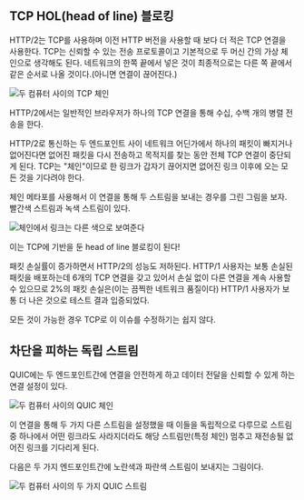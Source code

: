 <!--
## TCP head of line blocking

HTTP/2 is done over TCP and with much fewer TCP connections than when using
earlier HTTP versions. TCP is a protocol for reliable transfers and you can
basically think of it as an imaginary chain between two machines. What is
being put out on the network in one end will end up in the other end, in the
same order - eventually. (Or the connection breaks.)

![a TCP chain between two computers](../images/tcp-chain.png)

With HTTP/2, typical browsers do tens or hundreds of parallel transfers over
that single TCP connection.

If a single packet is dropped, or lost in the network somewhere between two
endpoints that speak HTTP/2, it means the entire TCP connection is brought to
a halt while the lost packet needs to be re-transmitted and find its way to
the destination. Since TCP is this "chain", it means that if one link is
suddenly missing, everything that would come after the lost link needs to
wait.

An illustration using the chain metaphor when sending two streams over this
connection. A red stream and a green stream:

![the chain showing links in different colors](../images/tcp-chain-streams.png)

It becomes a TCP-based head of line block!

As the packet loss rate increases, HTTP/2 performs less and less good. At 2%
packet loss (which is a terrible network quality, mind you), tests have proven
that HTTP/1 users are usually better off - because they typically have six TCP
connections up to distribute the lost packet over so for each lost packet the
other connections without loss can still continue.

Fixing this issue is not easy, if at all possible, to do with TCP.
-->

## TCP HOL(head of line) 블로킹

HTTP/2는 TCP를 사용하며 이전 HTTP 버전을 사용할 때 보다 더 적은 TCP 연결을 사용한다. TCP는
신뢰할 수 있는 전송 프로토콜이고 기본적으로 두 머신 간의 가상 체인으로 생각해도 된다. 네트워크의 한쪽
끝에서 넣은 것이 최종적으로는 다른 쪽 끝에서 같은 순서로 나올 것이다.(아니면 연결이 끊어진다.)

![두 컴퓨터 사이의 TCP 체인](../images/tcp-chain.png)

HTTP/2에서는 일반적인 브라우저가 하나의 TCP 연결을 통해 수십, 수백 개의 병렬 전송을 한다.

HTTP/2로 통신하는 두 엔드포인트 사이 네트워크 어딘가에서 하나의 패킷이 빠지거나 없어진다면
없어진 패킷을 다시 전송하고 목적지를 찾는 동안 전체 TCP 연결이 중단되게 된다.
TCP는 "체인"이므로 한 링크가 갑자기 끊어지면 없어진 링크 이후에 오는 모든 것을 기다려야 한다.

체인 메타포를 사용해서 이 연결을 통해 두 스트림을 보내는 경우를 그린 그림을 보자.
빨간색 스트림과 녹색 스트림이 있다.

![체인에서 링크는 다른 색으로 보여준다](../images/tcp-chain-streams.png)

이는 TCP에 기반을 둔 head of line 블로킹이 된다!

패킷 손실률이 증가하면서 HTTP/2의 성능도 저하된다. HTTP/1 사용자는 보통 손실된 패킷을 배포하는데
6개의 TCP 연결을 갖고 있어서 손실 없이 다른 연결을 계속 사용할 수 있으므로 2%의 패킷
손실은(이는 끔찍한 네트워크 품질이다) HTTP/1 사용자가 보통 더 나은 것으로 테스트 결과 입증되었다.

모든 것이 가능한 경우 TCP로 이 이슈를 수정하기는 쉽지 않다.

<!--
## Independent streams avoids the block

With QUIC there is still a connection setup between the two end-points that
makes the connection secure and the data delivery reliable.

![a QUIC chain between two computers](../images/tcp-chain.png)

When setting up two different streams over this connection, they are treated
independently so that if any link goes missing for one of the streams, only
that stream, that particular chain, has to pause and wait for the missing link
to get retransmitted.

Illustrated here with one yellow and one blue stream sent between two
end-points.

![two QUIC streams between two computers](../images/quic-chain-streams.png)
-->

## 차단을 피하는 독립 스트림

QUIC에는 두 엔드포인트간에 연결을 안전하게 하고 데이터 전달을 신뢰할 수 있게 하는 연결 설정이 있다.

![두 컴퓨터 사이의 QUIC 체인](../images/tcp-chain.png)

이 연결을 통해 두 가지 다른 스트림을 설정했을 때 이들을 독립적으로 다루므로 스트림 중 하나에서
어떤 링크라도 사라지더라도 해당 스트림만(특정 체인) 멈추고 재전송될 없어진 링크를 기다리게 된다.

다음은 두 가지 엔드포인트간에 노란색과 파란색 스트림이 보내지는 그림이다.

![두 컴퓨터 사이의 두 가지 QUIC 스트림](../images/quic-chain-streams.png)

